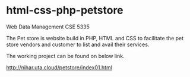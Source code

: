 # html-css-php-petstore
Web Data Management 
CSE 5335

The Pet store is website build in PHP, HTML and CSS to facilitate the pet store vendors and customer to list and avail their services.

The working project can be found on below link.

http://nihar.uta.cloud/petstore/index01.html
